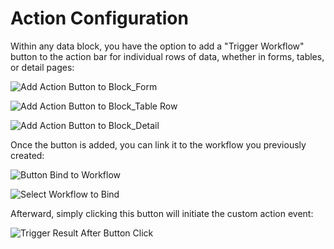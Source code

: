 # Action Configuration

Within any data block, you have the option to add a "Trigger Workflow" button to the action bar for individual rows of data, whether in forms, tables, or detail pages:

![Add Action Button to Block_Form](https://static-docs.nocobase.com/20240509165428.png)

![Add Action Button to Block_Table Row](https://static-docs.nocobase.com/20240509165340.png)

![Add Action Button to Block_Detail](https://static-docs.nocobase.com/20240509165545.png)

Once the button is added, you can link it to the workflow you previously created:

![Button Bind to Workflow](https://static-docs.nocobase.com/20240509165631.png)

![Select Workflow to Bind](https://static-docs.nocobase.com/20240509165658.png)

Afterward, simply clicking this button will initiate the custom action event:

![Trigger Result After Button Click](https://static-docs.nocobase.com/20240509170453.png)
